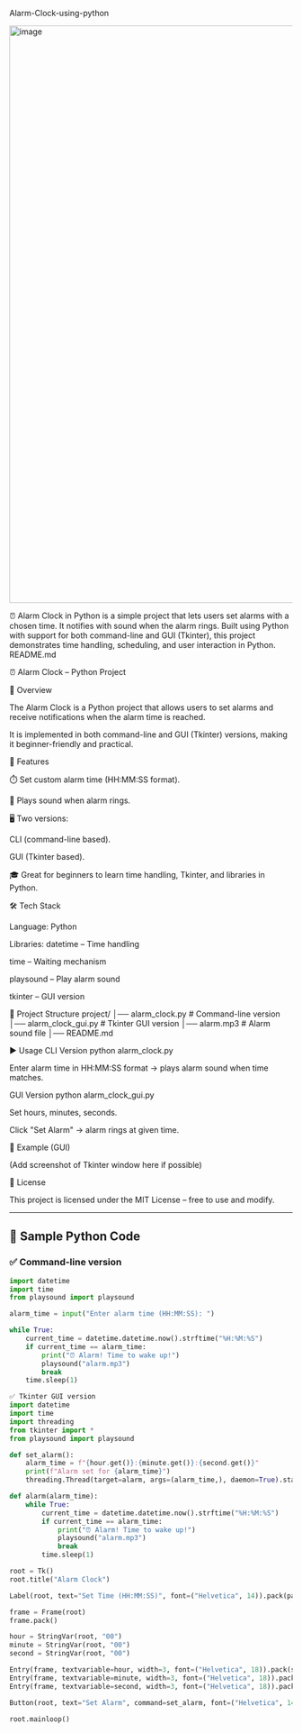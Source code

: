 Alarm-Clock-using-python


<img width="1918" height="1025" alt="image" src="https://github.com/user-attachments/assets/c6ae9d80-cfbb-4219-b54f-d59af94a1a84" />

⏰ Alarm Clock in Python is a simple project that lets users set alarms with a chosen time. It notifies with sound when the alarm rings. Built using Python with support for both command-line and GUI (Tkinter), this project demonstrates time handling, scheduling, and user interaction in Python. README.md

⏰ Alarm Clock – Python Project


📖 Overview

The Alarm Clock is a Python project that allows users to set alarms and receive notifications when the alarm time is reached.

It is implemented in both command-line and GUI (Tkinter) versions, making it beginner-friendly and practical.


🚀 Features

⏱️ Set custom alarm time (HH:MM:SS format).

🔔 Plays sound when alarm rings.

🖥️ Two versions:

CLI (command-line based).

GUI (Tkinter based).

🎓 Great for beginners to learn time handling, Tkinter, and libraries in Python.



🛠️ Tech Stack

Language: Python

Libraries:
datetime – Time handling

time – Waiting mechanism

playsound – Play alarm sound

tkinter – GUI version



📂 Project Structure
project/ │── alarm_clock.py # Command-line version │── alarm_clock_gui.py # Tkinter GUI version │── alarm.mp3 # Alarm sound file │── README.md


▶️ Usage
CLI Version
python alarm_clock.py


Enter alarm time in HH:MM:SS format → plays alarm sound when time matches.

GUI Version
python alarm_clock_gui.py


Set hours, minutes, seconds.

Click "Set Alarm" → alarm rings at given time.

📸 Example (GUI)

(Add screenshot of Tkinter window here if possible)

📜 License

This project is licensed under the MIT License – free to use and modify.


---

## 🔹 Sample Python Code  

### ✅ Command-line version  
```python
import datetime
import time
from playsound import playsound

alarm_time = input("Enter alarm time (HH:MM:SS): ")

while True:
    current_time = datetime.datetime.now().strftime("%H:%M:%S")
    if current_time == alarm_time:
        print("⏰ Alarm! Time to wake up!")
        playsound("alarm.mp3")
        break
    time.sleep(1)

✅ Tkinter GUI version
import datetime
import time
import threading
from tkinter import *
from playsound import playsound

def set_alarm():
    alarm_time = f"{hour.get()}:{minute.get()}:{second.get()}"
    print(f"Alarm set for {alarm_time}")
    threading.Thread(target=alarm, args=(alarm_time,), daemon=True).start()

def alarm(alarm_time):
    while True:
        current_time = datetime.datetime.now().strftime("%H:%M:%S")
        if current_time == alarm_time:
            print("⏰ Alarm! Time to wake up!")
            playsound("alarm.mp3")
            break
        time.sleep(1)

root = Tk()
root.title("Alarm Clock")

Label(root, text="Set Time (HH:MM:SS)", font=("Helvetica", 14)).pack(pady=10)

frame = Frame(root)
frame.pack()

hour = StringVar(root, "00")
minute = StringVar(root, "00")
second = StringVar(root, "00")

Entry(frame, textvariable=hour, width=3, font=("Helvetica", 18)).pack(side=LEFT)
Entry(frame, textvariable=minute, width=3, font=("Helvetica", 18)).pack(side=LEFT)
Entry(frame, textvariable=second, width=3, font=("Helvetica", 18)).pack(side=LEFT)

Button(root, text="Set Alarm", command=set_alarm, font=("Helvetica", 14)).pack(pady=20)

root.mainloop()
